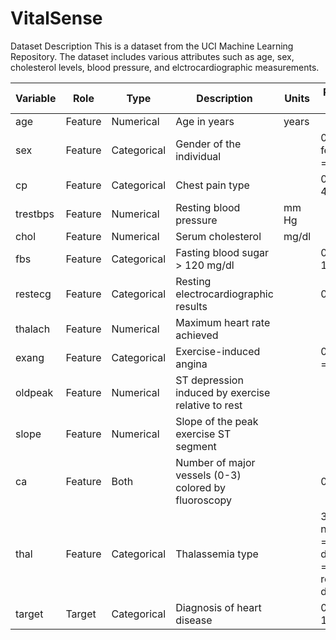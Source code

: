 # VitalSense

Dataset Description 
This is a dataset from the UCI Machine Learning Repository. The dataset includes various attributes such as age, sex, cholesterol levels, blood pressure, and elctrocardiographic measurements. 


| Variable   | Role    | Type         | Description                                      | Units   | Possible Values                       |
|------------|---------|--------------|--------------------------------------------------|---------|---------------------------------------|
| age        | Feature | Numerical    | Age in years                                     | years   |                                       |
| sex        | Feature | Categorical  | Gender of the individual                         |         | 0 = female, 1 = male                  |
| cp         | Feature | Categorical  | Chest pain type                                  |         | 0, 1, 2, 3, 4                         |
| trestbps   | Feature | Numerical    | Resting blood pressure                           | mm Hg   |                                       |
| chol       | Feature | Numerical    | Serum cholesterol                                | mg/dl   |                                       |
| fbs        | Feature | Categorical  | Fasting blood sugar > 120 mg/dl                  |         | 0 = false, 1 = true                   |
| restecg    | Feature | Categorical  | Resting electrocardiographic results             |         | 0, 1, 2                               |
| thalach    | Feature | Numerical    | Maximum heart rate achieved                      |         |                                       |
| exang      | Feature | Categorical  | Exercise-induced angina                          |         | 0 = no, 1 = yes                       |
| oldpeak    | Feature | Numerical    | ST depression induced by exercise relative to rest|       |                                       |
| slope      | Feature | Numerical    | Slope of the peak exercise ST segment            |         |                                       |
| ca         | Feature | Both         | Number of major vessels (0-3) colored by fluoroscopy|   | 0, 1, 2, 3                           |
| thal       | Feature | Categorical  | Thalassemia type                                |         | 3 = normal, 6 = fixed defect, 7 = reversible defect|
| target     | Target  | Categorical  | Diagnosis of heart disease                       |         | 0 = false, 1 = true                   |